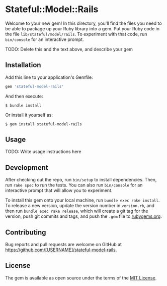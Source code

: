 # Stateful::Model::Rails

Welcome to your new gem! In this directory, you'll find the files you need to be able to package up your Ruby library into a gem. Put your Ruby code in the file `lib/stateful/model/rails`. To experiment with that code, run `bin/console` for an interactive prompt.

TODO: Delete this and the text above, and describe your gem

## Installation

Add this line to your application's Gemfile:

```ruby
gem 'stateful-model-rails'
```

And then execute:

    $ bundle install

Or install it yourself as:

    $ gem install stateful-model-rails

## Usage

TODO: Write usage instructions here

## Development

After checking out the repo, run `bin/setup` to install dependencies. Then, run `rake spec` to run the tests. You can also run `bin/console` for an interactive prompt that will allow you to experiment.

To install this gem onto your local machine, run `bundle exec rake install`. To release a new version, update the version number in `version.rb`, and then run `bundle exec rake release`, which will create a git tag for the version, push git commits and tags, and push the `.gem` file to [rubygems.org](https://rubygems.org).

## Contributing

Bug reports and pull requests are welcome on GitHub at https://github.com/[USERNAME]/stateful-model-rails.


## License

The gem is available as open source under the terms of the [MIT License](https://opensource.org/licenses/MIT).
